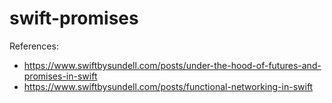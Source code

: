 # swift-promises

References:
- https://www.swiftbysundell.com/posts/under-the-hood-of-futures-and-promises-in-swift
- https://www.swiftbysundell.com/posts/functional-networking-in-swift
